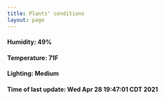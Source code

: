 ```yaml
---
title: Plants' conditions
layout: page
---
```



#### Humidity: 49%
#### Temperature: 71F
#### Lighting: Medium
#### Time of last update: Wed Apr 28 19:47:01 CDT 2021
